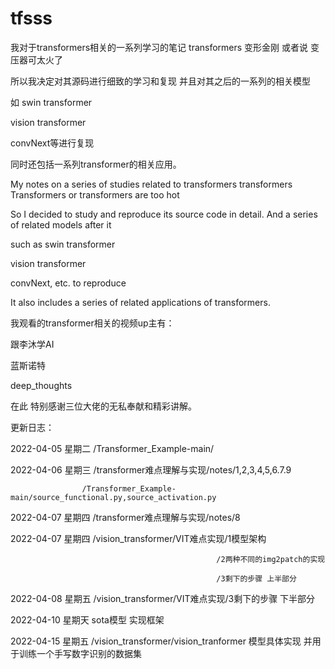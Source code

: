 # tfsss
我对于transformers相关的一系列学习的笔记
transformers 变形金刚 或者说 变压器可太火了

所以我决定对其源码进行细致的学习和复现
并且对其之后的一系列的相关模型

如 swin transformer

  vision transformer
  
  convNext等进行复现
  
同时还包括一系列transformer的相关应用。

My notes on a series of studies related to transformers
transformers Transformers or transformers are too hot

So I decided to study and reproduce its source code in detail.
And a series of related models after it

such as swin transformer

   vision transformer
   
   convNext, etc. to reproduce
   
It also includes a series of related applications of transformers.

我观看的transformer相关的视频up主有：

跟李沐学AI

蓝斯诺特

deep_thoughts

在此 特别感谢三位大佬的无私奉献和精彩讲解。

更新日志：

2022-04-05 星期二 /Transformer_Example-main/

2022-04-06 星期三 /transformer难点理解与实现/notes/1,2,3,4,5,6.7.9

                    /Transformer_Example-main/source_functional.py,source_activation.py
                  
2022-04-07 星期四 /transformer难点理解与实现/notes/8

2022-04-07 星期四 /vision_transformer/VIT难点实现/1模型架构

                                                  /2两种不同的img2patch的实现
                                                  
                                                  /3剩下的步骤 上半部分

2022-04-08 星期五 /vision_transformer/VIT难点实现/3剩下的步骤 下半部分

2022-04-10 星期天 sota模型 实现框架

2022-04-15 星期五 /vision_transformer/vision_tranformer 模型具体实现 并用于训练一个手写数字识别的数据集



                                                 
